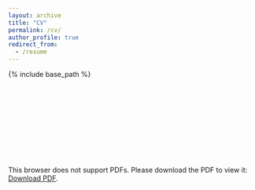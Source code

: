 ```yaml
---
layout: archive
title: "CV"
permalink: /cv/
author_profile: true
redirect_from:
  - /resume
---
```


{% include base_path %}

<object data="http://kylecompare.github.io/CV.pdf" type="application/pdf" width="700px" height="700px">
    <embed src="../files/CompareCV_2022.pdf">
        <p>This browser does not support PDFs. Please download the PDF to view it: <a href="../file/CompareCV_2022.pdf">Download PDF</a>.</p>
    </embed>
</object>
